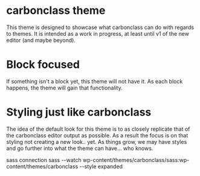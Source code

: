 # carbonclass theme
This theme is designed to showcase what carbonclass can do with regards to themes. It is intended as a work in progress, at least until v1 of the new editor (and maybe beyond).

# Block focused
If something isn't a block yet, this theme will not have it. As each block happens, the theme will gain that functionality.

# Styling just like carbonclass
The idea of the default look for this theme is to as closely replicate that of the carbonclass editor output as possible. As a result the focus is on that styling not creating a new look.. yet. As things grow, we may have styles and go further into what the theme can have... who knows.


sass connection
sass --watch wp-content/themes/carbonclass/sass:wp-content/themes/carbonclass --style expanded